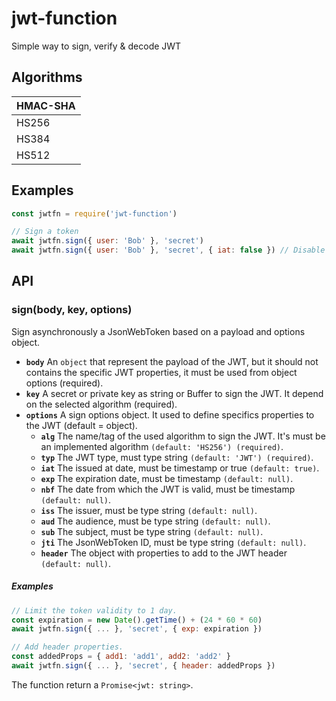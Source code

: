 # jwt-function
Simple way to sign, verify & decode JWT

## Algorithms

| HMAC-SHA |
| ----- |
| HS256 |
| HS384 |
| HS512 |

## Examples

```javascript
const jwtfn = require('jwt-function')

// Sign a token
await jwtfn.sign({ user: 'Bob' }, 'secret')
await jwtfn.sign({ user: 'Bob' }, 'secret', { iat: false }) // Disable iat (default true).
```

## API

### sign(body, key, options)
Sign asynchronously a JsonWebToken based on a payload and options object.

  - **`body`** An `object` that represent the payload of the JWT, but it should not contains the specific JWT properties, it must be used from object options (required).
  - **`key`** A secret or private key as string or Buffer to sign the JWT. It depend on the selected algorithm (required).
  - **`options`** A sign options object. It used to define specifics properties to the JWT (default = object).
    - **`alg`** The name/tag of the used algorithm to sign the JWT. It's must be an implemented algorithm `(default: 'HS256') (required)`.
    - **`typ`** The JWT type, must type string `(default: 'JWT') (required)`.
    - **`iat`** The issued at date, must be timestamp or true `(default: true)`.
    - **`exp`** The expiration date, must be timestamp `(default: null)`.
    - **`nbf`** The date from which the JWT is valid, must be timestamp `(default: null)`.
    - **`iss`** The issuer, must be type string `(default: null)`.
    - **`aud`** The audience, must be type string `(default: null)`.
    - **`sub`** The subject, must be type string `(default: null)`.
    - **`jti`** The JsonWebToken ID, must be type string `(default: null)`.
    - **`header`** The object with properties to add to the JWT header `(default: null)`.

##### Examples
```javascript
// Limit the token validity to 1 day.
const expiration = new Date().getTime() + (24 * 60 * 60)
await jwtfn.sign({ ... }, 'secret', { exp: expiration })

// Add header properties.
const addedProps = { add1: 'add1', add2: 'add2' }
await jwtfn.sign({ ... }, 'secret', { header: addedProps })
```

The function return a `Promise<jwt: string>`.
